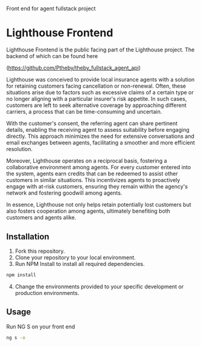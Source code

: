 #
 Front end for agent fullstack project 



# Lighthouse Frontend

Lighthouse Frontend is the public facing part of the Lighthouse project. The backend of which can be found here

(https://github.com/Ptheby/theby_fullstack_agent_api)

Lighthouse was conceived to provide local insurance agents with a solution for retaining customers facing cancellation or non-renewal. Often, these situations arise due to factors such as excessive claims of a certain type or no longer aligning with a particular insurer's risk appetite. In such cases, customers are left to seek alternative coverage by approaching different carriers, a process that can be time-consuming and uncertain.

With the customer's consent, the referring agent can share pertinent details, enabling the receiving agent to assess suitability before engaging directly. This approach minimizes the need for extensive conversations and email exchanges between agents, facilitating a smoother and more efficient resolution.

Moreover, Lighthouse operates on a reciprocal basis, fostering a collaborative environment among agents. For every customer entered into the system, agents earn credits that can be redeemed to assist other customers in similar situations. This incentivizes agents to proactively engage with at-risk customers, ensuring they remain within the agency's network and fostering goodwill among agents.

In essence, Lighthouse not only helps retain potentially lost customers but also fosters cooperation among agents, ultimately benefiting both customers and agents alike.







## Installation

1. Fork this repository.
2. Clone your repository to your local environment.
3. Run NPM Install to install all required dependencies.
```bash
npm install
```
4. Change the environments provided to your specific development or production environments.


## Usage
Run NG S on your front end
```bash
ng s -o
```

